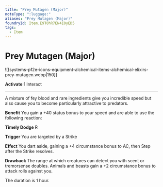```yaml
---
title: "Prey Mutagen (Major)"
noteType: ":luggage:"
aliases: "Prey Mutagen (Major)"
foundryId: Item.E9T0hR7EN4I0yED5
tags:
  - Item
---
```


# Prey Mutagen (Major)
![[systems-pf2e-icons-equipment-alchemical-items-alchemical-elixirs-prey-mutagen.webp|150]]

**Activate** 1 Interact

* * *

A mixture of fey blood and rare ingredients give you incredible speed but also cause you to become particularly attractive to predators.

**Benefit** You gain a +40 status bonus to your speed and are able to use the following reaction:

**Timely Dodge** R

**Trigger** You are targeted by a Strike

**Effect** You dart aside, gaining a +4 circumstance bonus to AC, then Step after the Strike resolves.

**Drawback** The range at which creatures can detect you with scent or tremorsense doubles. Animals and beasts gain a +2 circumstance bonus to attack rolls against you.

The duration is 1 hour.
